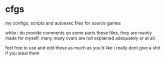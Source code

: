 # cfgs
my configs, scripts and autoexec files for source games

while i do provide comments on some parts these files, they are mainly made for myself. many many cvars are not explained adequately or at all.

feel free to use and edit these as much as you'd like i really dont give a shit if you steal them
